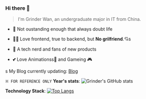 ### Hi there 👋

> I'm Grinder Wan, an undergraduate major in IT from China.

- 🤔 Not oustanding enough that always doubt life

- 👨‍💻 Love frontend, true to backend, but __No grilfriend__.💘s

- 📱 A tech nerd and fans of new products

- 💕 Love Animationss🥰 and Gameing 🎮 

s
My Blog currently updating: [Blog](https://reforget.top/)


`※ FOR REFERENCE ONLY`
__Year's stats__:
![Grinder's GitHub stats](https://github-readme-stats.vercel.app/api?username=ProGrinder&count_private=true)

__Technology Stack__:
[![Top Langs](https://github-readme-stats.vercel.app/api/top-langs/?username=ProGrinder&layout=compact)](https://github.com/anuraghazra/github-readme-stats)
<!--
**ProGrinder/ProGrinder** is a ✨ _special_ ✨ repository because its `README.md` (this file) appears on your GitHub profile.

Here are some ideas to get you started:

- 🔭 I’m currently working on ...
- 🌱 I’m currently learning ...
- 👯 I’m looking to collaborate on ...
- 🤔 I’m looking for help with ...
- 💬 Ask me about ...
- 📫 How to reach me: ...
- 😄 Pronouns: ...
- ⚡ Fun fact: ...
-->
